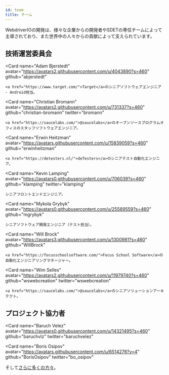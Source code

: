 ```yaml
---
id: team
title: チーム
---
```


WebdriverIOの開発は、様々な企業からの開発者やSDETの専任チームによって主導されており、また世界中の人々からの貢献によって支えられています。

## 技術運営委員会

<Card
    name="Adam Bjerstedt"
    avatar="https://avatars2.githubusercontent.com/u/4043890?s=460"
    github="abjerstedt"
>
    <a href="https://www.target.com/">Target</a>のシニアソフトウェアエンジニア - Android担当。
</Card>

<Card
    name="Christian Bromann"
    avatar="https://avatars2.githubusercontent.com/u/731337?s=460"
    github="christian-bromann"
    twitter="bromann"
>
    <a href="https://saucelabs.com/">@saucelabs</a>のオープンソースプログラムオフィスのスタッフソフトウェアエンジニア。
</Card>

<Card
    name="Erwin Heitzman"
    avatar="https://avatars.githubusercontent.com/u/15839059?s=460"
    github="erwinheitzman"
>
    <a href="https://detesters.nl/">deTesters</a>のシニアテスト自動化エンジニア。
</Card>

<Card
    name="Kevin Lamping"
    avatar="https://avatars0.githubusercontent.com/u/706039?s=460"
    github="klamping"
    twitter="klamping"
>
    シニアフロントエンドエンジニア。
</Card>

<Card
    name="Mykola Grybyk"
    avatar="https://avatars0.githubusercontent.com/u/25589559?s=460"
    github="mgrybyk"
>
    シニアソフトウェア開発エンジニア（テスト担当）。
</Card>

<Card
    name="Will Brock"
    avatar="https://avatars3.githubusercontent.com/u/1300981?s=460"
    github="WillBrock"
>
    <a href="https://focusschoolsoftware.com/">Focus School Software</a>の自動化エンジニアリングマネージャー。
</Card>

<Card
    name="Wim Selles"
    avatar="https://avatars2.githubusercontent.com/u/11979740?s=460"
    github="wswebcreation"
    twitter="wswebcreation"
>
    <a href="https://saucelabs.com/">@saucelabs</a>のシニアソリューションアーキテクト。
</Card>

## プロジェクト協力者

<Card
    name="Baruch Velez"
    avatar="https://avatars0.githubusercontent.com/u/14321495?s=460"
    github="baruchvlz"
    twitter="baruchvelez"
>
</Card>

<Card
    name="Boris Osipov"
    avatar="https://avatars.githubusercontent.com/u/6514276?v=4"
    github="BorisOsipov"
    twitter="bo_osipov"
>
</Card>

そして[さらに多くの方々](https://github.com/orgs/webdriverio/people)。